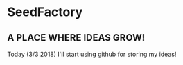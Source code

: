 # SeedFactory
A PLACE WHERE IDEAS GROW!
---
 Today (3/3 2018) I'll start using github for storing my ideas!
